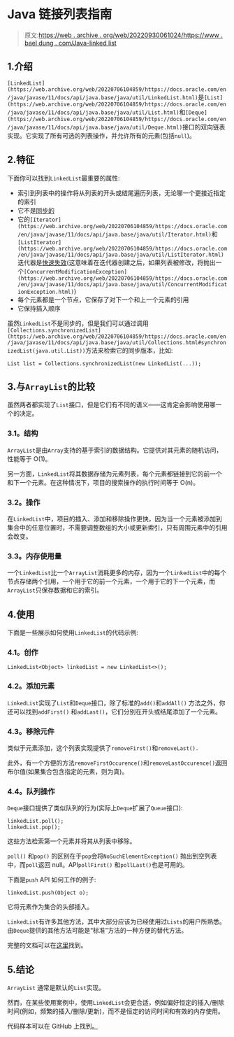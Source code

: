 # Java 链接列表指南

> 原文:[https://web . archive . org/web/20220930061024/https://www . bael dung . com/Java-linked list](https://web.archive.org/web/20220930061024/https://www.baeldung.com/java-linkedlist)

## 1.介绍

`[LinkedList](https://web.archive.org/web/20220706104859/https://docs.oracle.com/en/java/javase/11/docs/api/java.base/java/util/LinkedList.html)`是`[List](https://web.archive.org/web/20220706104859/https://docs.oracle.com/en/java/javase/11/docs/api/java.base/java/util/List.html)`和`[Deque](https://web.archive.org/web/20220706104859/https://docs.oracle.com/en/java/javase/11/docs/api/java.base/java/util/Deque.html)`接口的双向链表实现。它实现了所有可选的列表操作，并允许所有的元素(包括`null`)。

## 2.特征

下面你可以找到`LinkedList`最重要的属性:

*   索引到列表中的操作将从列表的开头或结尾遍历列表，无论哪一个更接近指定的索引
*   它不是[同步的](https://web.archive.org/web/20220706104859/https://stackoverflow.com/a/1085745/2486904)
*   它的`[Iterator](https://web.archive.org/web/20220706104859/https://docs.oracle.com/en/java/javase/11/docs/api/java.base/java/util/Iterator.html)`和`[ListIterator](https://web.archive.org/web/20220706104859/https://docs.oracle.com/en/java/javase/11/docs/api/java.base/java/util/ListIterator.html)`迭代器是[快速失效](https://web.archive.org/web/20220706104859/https://stackoverflow.com/questions/17377407/what-is-fail-safe-fail-fast-iterators-in-java-how-they-are-implemented)(这意味着在迭代器创建之后，如果列表被修改，将抛出一个`[ConcurrentModificationException](https://web.archive.org/web/20220706104859/https://docs.oracle.com/en/java/javase/11/docs/api/java.base/java/util/ConcurrentModificationException.html)`)
*   每个元素都是一个节点，它保存了对下一个和上一个元素的引用
*   它保持插入顺序

虽然`LinkedList`不是同步的，但是我们可以通过调用`[Collections.synchronizedList](https://web.archive.org/web/20220706104859/https://docs.oracle.com/en/java/javase/11/docs/api/java.base/java/util/Collections.html#synchronizedList(java.util.List))`方法来检索它的同步版本，比如:

```
List list = Collections.synchronizedList(new LinkedList(...));
```

## 3.与`ArrayList`的比较

虽然两者都实现了`List`接口，但是它们有不同的语义——这肯定会影响使用哪一个的决定。

### **3.1。结构**

`ArrayList`是由`Array`支持的基于索引的数据结构。它提供对其元素的随机访问，性能等于 O(1)。

另一方面，`LinkedList`将其数据存储为元素列表，每个元素都链接到它的前一个和下一个元素。在这种情况下，项目的搜索操作的执行时间等于 O(n)。

### **3.2。操作**

在`LinkedList`中，项目的插入、添加和移除操作更快，因为当一个元素被添加到集合中的任意位置时，不需要调整数组的大小或更新索引，只有周围元素中的引用会改变。

### **3.3。内存使用量**

一个`LinkedList`比一个`ArrayList`消耗更多的内存，因为一个`LinkedList`中的每个节点存储两个引用，一个用于它的前一个元素，一个用于它的下一个元素，而`ArrayList`只保存数据和它的索引。

## 4.使用

下面是一些展示如何使用`LinkedList`的代码示例:

### **4.1。创作**

```
LinkedList<Object> linkedList = new LinkedList<>();
```

### **4.2。添加元素**

`LinkedList`实现了`List`和`Deque`接口，除了标准的`add()`和`addAll()` 方法之外，你还可以找到`addFirst()` 和`addLast()`，它们分别在开头或结尾添加了一个元素。

### **4.3。移除元件**

类似于元素添加，这个列表实现提供了`removeFirst()`和`removeLast().` 

此外，有一个方便的方法`removeFirstOccurence()`和`removeLastOccurence()`返回布尔值(如果集合包含指定的元素，则为真)。

### 4.4。队列操作

`Deque`接口提供了类似队列的行为(实际上`Deque`扩展了`Queue`接口):

```
linkedList.poll();
linkedList.pop();
```

这些方法检索第一个元素并将其从列表中移除。

`poll()` 和`pop()` 的区别在于`pop`会将`NoSuchElementException()` 抛出到空列表中，而`poll`返回 null。API`pollFirst()` 和`pollLast()`也是可用的。

下面是`push` API 如何工作的例子:

```
linkedList.push(Object o);
```

它将元素作为集合的头部插入。

`LinkedList`有许多其他方法，其中大部分应该为已经使用过`Lists`的用户所熟悉。由`Deque`提供的其他方法可能是“标准”方法的一种方便的替代方法。

完整的文档可以在[这里](https://web.archive.org/web/20220706104859/https://docs.oracle.com/en/java/javase/11/docs/api/java.base/java/util/LinkedList.html)找到。

## 5.结论

`ArrayList` 通常是默认的`List`实现。

然而，在某些使用案例中，使用`LinkedList`会更合适，例如偏好恒定的插入/删除时间(例如，频繁的插入/删除/更新)，而不是恒定的访问时间和有效的内存使用。

代码样本可以在 GitHub 上找到[。](https://web.archive.org/web/20220706104859/https://github.com/eugenp/tutorials/tree/master/core-java-modules/core-java-collections-list-2)